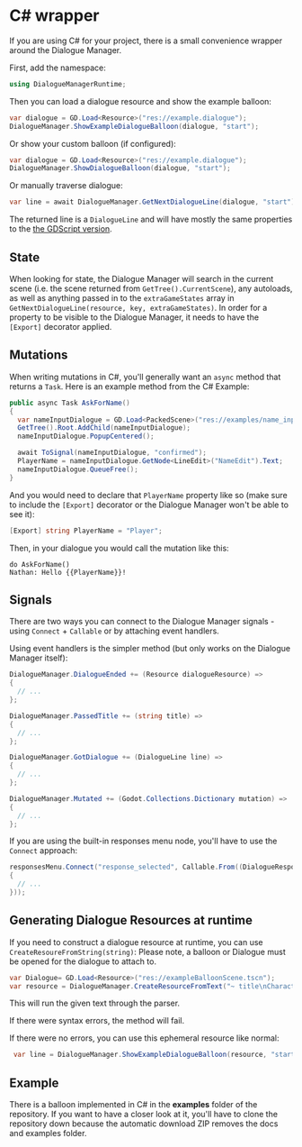 # C# wrapper

If you are using C# for your project, there is a small convenience wrapper around the Dialogue Manager.

First, add the namespace:

```cs
using DialogueManagerRuntime;
```

Then you can load a dialogue resource and show the example balloon:

```cs
var dialogue = GD.Load<Resource>("res://example.dialogue");
DialogueManager.ShowExampleDialogueBalloon(dialogue, "start");
```

Or show your custom balloon (if configured):

```cs
var dialogue = GD.Load<Resource>("res://example.dialogue");
DialogueManager.ShowDialogueBalloon(dialogue, "start");
```

Or manually traverse dialogue:

```cs
var line = await DialogueManager.GetNextDialogueLine(dialogue, "start");
```

The returned line is a `DialogueLine` and will have mostly the same properties to the [the GDScript version](API.md).

## State

When looking for state, the Dialogue Manager will search in the current scene (i.e. the scene returned from `GetTree().CurrentScene`), any autoloads, as well as anything passed in to the `extraGameStates` array in `GetNextDialogueLine(resource, key, extraGameStates)`. In order for a property to be visible to the Dialogue Manager, it needs to have the `[Export]` decorator applied.

## Mutations

When writing mutations in C#, you'll generally want an `async` method that returns a `Task`. Here is an example method from the C# Example:

```csharp
public async Task AskForName()
{
  var nameInputDialogue = GD.Load<PackedScene>("res://examples/name_input_dialog/name_input_dialog.tscn").Instantiate() as AcceptDialog;
  GetTree().Root.AddChild(nameInputDialogue);
  nameInputDialogue.PopupCentered();

  await ToSignal(nameInputDialogue, "confirmed");
  PlayerName = nameInputDialogue.GetNode<LineEdit>("NameEdit").Text;
  nameInputDialogue.QueueFree();
}
```

And you would need to declare that `PlayerName` property like so (make sure to include the `[Export]` decorator or the Dialogue Manager won't be able to see it):

```csharp
[Export] string PlayerName = "Player";
```

Then, in your dialogue you would call the mutation like this:

```
do AskForName()
Nathan: Hello {{PlayerName}}!
```

## Signals

There are two ways you can connect to the Dialogue Manager signals - using `Connect` + `Callable` or by attaching event handlers.

Using event handlers is the simpler method (but only works on the Dialogue Manager itself):

```csharp
DialogueManager.DialogueEnded += (Resource dialogueResource) =>
{
  // ...
};

DialogueManager.PassedTitle += (string title) =>
{
  // ...
};

DialogueManager.GotDialogue += (DialogueLine line) =>
{
  // ...
};

DialogueManager.Mutated += (Godot.Collections.Dictionary mutation) =>
{
  // ...
};
```

If you are using the built-in responses menu node, you'll have to use the `Connect` approach:

```csharp
responsesMenu.Connect("response_selected", Callable.From((DialogueResponse response) =>
{
  // ...
}));
```

## Generating Dialogue Resources at runtime

If you need to construct a dialogue resource at runtime, you can use `CreateResoureFromString(string)`:
Please note, a balloon or Dialogue must be opened for the dialogue to attach to.

```csharp
var Dialogue= GD.Load<Resource>("res://exampleBalloonScene.tscn");
var resource = DialogueManager.CreateResourceFromText("~ title\nCharacter: Hello!")
```
This will run the given text through the parser.

If there were syntax errors, the method will fail.

If there were no errors, you can use this ephemeral resource like normal:
```csharp
 var line = DialogueManager.ShowExampleDialogueBalloon(resource, "start");
```


## Example

There is a balloon implemented in C# in the **examples** folder of the repository. If you want to have a closer look at it, you'll have to clone the repository down because the automatic download ZIP removes the docs and examples folder.
